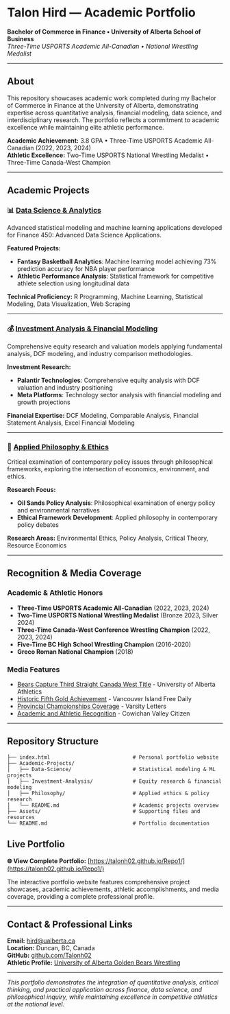 # Talon Hird — Academic Portfolio

**Bachelor of Commerce in Finance • University of Alberta School of Business**  
*Three-Time USPORTS Academic All-Canadian • National Wrestling Medalist*

---

## About

This repository showcases academic work completed during my Bachelor of Commerce in Finance at the University of Alberta, demonstrating expertise across quantitative analysis, financial modeling, data science, and interdisciplinary research. The portfolio reflects a commitment to academic excellence while maintaining elite athletic performance.

**Academic Achievement:** 3.8 GPA • Three-Time USPORTS Academic All-Canadian (2022, 2023, 2024)  
**Athletic Excellence:** Two-Time USPORTS National Wrestling Medalist • Three-Time Canada-West Champion

---

## Academic Projects

### 📊 [Data Science & Analytics](./Academic-Projects/Data-Science/)
Advanced statistical modeling and machine learning applications developed for Finance 450: Advanced Data Science Applications.

**Featured Projects:**
- **Fantasy Basketball Analytics**: Machine learning model achieving 73% prediction accuracy for NBA player performance
- **Athletic Performance Analysis**: Statistical framework for competitive athlete selection using longitudinal data

**Technical Proficiency:** R Programming, Machine Learning, Statistical Modeling, Data Visualization, Web Scraping

---

### 💰 [Investment Analysis & Financial Modeling](./Academic-Projects/Investment-Analysis/)
Comprehensive equity research and valuation models applying fundamental analysis, DCF modeling, and industry comparison methodologies.

**Investment Research:**
- **Palantir Technologies**: Comprehensive equity analysis with DCF valuation and industry positioning
- **Meta Platforms**: Technology sector analysis with financial modeling and growth projections

**Financial Expertise:** DCF Modeling, Comparable Analysis, Financial Statement Analysis, Excel Financial Modeling

---

### 🎯 [Applied Philosophy & Ethics](./Academic-Projects/Philosophy/)
Critical examination of contemporary policy issues through philosophical frameworks, exploring the intersection of economics, environment, and ethics.

**Research Focus:**
- **Oil Sands Policy Analysis**: Philosophical examination of energy policy and environmental narratives
- **Ethical Framework Development**: Applied philosophy in contemporary policy debates

**Research Areas:** Environmental Ethics, Policy Analysis, Critical Theory, Resource Economics

---

## Recognition & Media Coverage

### Academic & Athletic Honors
- **Three-Time USPORTS Academic All-Canadian** (2022, 2023, 2024)
- **Two-Time USPORTS National Wrestling Medalist** (Bronze 2023, Silver 2024)
- **Three-Time Canada-West Conference Wrestling Champion** (2022, 2023, 2024)
- **Five-Time BC High School Wrestling Champion** (2016-2020)
- **Greco Roman National Champion** (2018)

### Media Features
- [Bears Capture Third Straight Canada West Title](https://bearsandpandas.ca/news/2024/2/10/wrestling-bears-capture-third-straight-canada-west-title.aspx) - University of Alberta Athletics
- [Historic Fifth Gold Achievement](https://www.vancouverislandfreedaily.com/sports/cowichan-wrestler-wins-historic-fifth-gold-in-five-years-7190827) - Vancouver Island Free Daily
- [Provincial Championships Coverage](https://varsityletters.ca/b-c-high-school-wrestling-championships-2020-maple-ridges-ramblers-cowichans-hird-make-their-mark-on-lec-mats/) - Varsity Letters
- [Academic and Athletic Recognition](https://www.cowichanvalleycitizen.com/sports/provincial-success-stands-out-at-cowichan-secondary-awards-811289) - Cowichan Valley Citizen

---

## Repository Structure

```
├── index.html                           # Personal portfolio website
├── Academic-Projects/
│   ├── Data-Science/                    # Statistical modeling & ML projects
│   ├── Investment-Analysis/             # Equity research & financial modeling
│   ├── Philosophy/                      # Applied ethics & policy research
│   └── README.md                        # Academic projects overview
├── Assets/                              # Supporting files and resources
└── README.md                            # Portfolio documentation
```

## Live Portfolio

**🌐 View Complete Portfolio:** [https://talonh02.github.io/Repo1/](https://talonh02.github.io/Repo1/)

The interactive portfolio website features comprehensive project showcases, academic achievements, athletic accomplishments, and media coverage, providing a complete professional profile.

---

## Contact & Professional Links

**Email:** hird@ualberta.ca  
**Location:** Duncan, BC, Canada  
**GitHub:** [github.com/Talonh02](https://github.com/Talonh02)  
**Athletic Profile:** [University of Alberta Golden Bears Wrestling](https://bearsandpandas.ca/roster.aspx?rp_id=13013)

---

*This portfolio demonstrates the integration of quantitative analysis, critical thinking, and practical application across finance, data science, and philosophical inquiry, while maintaining excellence in competitive athletics at the national level.*
